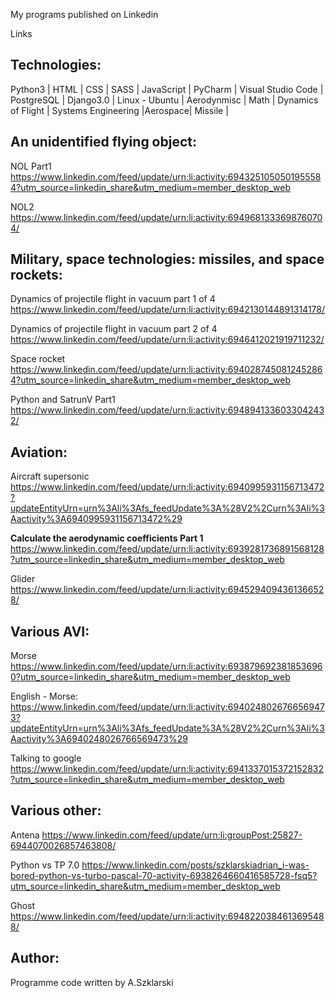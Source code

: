 <p> My programs published on Linkedin </p>
<p> Links </p>

## Technologies:
<p>Python3 | HTML | CSS | SASS | JavaScript | PyCharm | Visual Studio Code | PostgreSQL | Django3.0 | Linux - Ubuntu |
   Aerodynmisc | Math | Dynamics of Flight | Systems Engineering |Aerospace| Missile |</p>

## An unidentified flying object:
NOL Part1
https://www.linkedin.com/feed/update/urn:li:activity:6943251050501955584?utm_source=linkedin_share&utm_medium=member_desktop_web

NOL2
https://www.linkedin.com/feed/update/urn:li:activity:6949681333698760704/

## Military, space technologies: missiles, and space rockets:
Dynamics of projectile flight in vacuum part 1 of 4
https://www.linkedin.com/feed/update/urn:li:activity:6942130144891314178/

Dynamics of projectile flight in vacuum part 2 of 4
https://www.linkedin.com/feed/update/urn:li:activity:6946412021919711232/

Space rocket 
https://www.linkedin.com/feed/update/urn:li:activity:6940287450812452864?utm_source=linkedin_share&utm_medium=member_desktop_web

Python and SatrunV Part1
https://www.linkedin.com/feed/update/urn:li:activity:6948941336033042432/

## Aviation:
Aircraft supersonic 
https://www.linkedin.com/feed/update/urn:li:activity:6940995931156713472?updateEntityUrn=urn%3Ali%3Afs_feedUpdate%3A%28V2%2Curn%3Ali%3Aactivity%3A6940995931156713472%29

<strong>Calculate the aerodynamic coefficients Part 1</strong>
https://www.linkedin.com/feed/update/urn:li:activity:6939281736891568128?utm_source=linkedin_share&utm_medium=member_desktop_web

Glider
https://www.linkedin.com/feed/update/urn:li:activity:6945294094361366528/

## Various AVI:
Morse
https://www.linkedin.com/feed/update/urn:li:activity:6938796923818536960?utm_source=linkedin_share&utm_medium=member_desktop_web

English - Morse: 
https://www.linkedin.com/feed/update/urn:li:activity:6940248026766569473?updateEntityUrn=urn%3Ali%3Afs_feedUpdate%3A%28V2%2Curn%3Ali%3Aactivity%3A6940248026766569473%29

Talking to google 
https://www.linkedin.com/feed/update/urn:li:activity:6941337015372152832?utm_source=linkedin_share&utm_medium=member_desktop_web

## Various other:
Antena 
https://www.linkedin.com/feed/update/urn:li:groupPost:25827-6944070026857463808/

Python vs TP 7.0
https://www.linkedin.com/posts/szklarskiadrian_i-was-bored-python-vs-turbo-pascal-70-activity-6938264660416585728-fsq5?utm_source=linkedin_share&utm_medium=member_desktop_web

Ghost
https://www.linkedin.com/feed/update/urn:li:activity:6948220384613695488/

## Author:
Programme code written by A.Szklarski  

